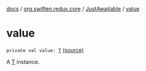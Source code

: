 [docs](../../index.md) / [org.swiften.redux.core](../index.md) / [JustAwaitable](index.md) / [value](./value.md)

# value

`private val value: `[`T`](index.md#T) [(source)](https://github.com/protoman92/KotlinRedux/tree/master/common/common-core/src/main/kotlin/org/swiften/redux/core/Awaitable.kt#L57)

A [T](index.md#T) instance.

